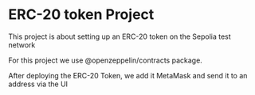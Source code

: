 # ERC-20 token Project

This project is about setting up an ERC-20 token on the Sepolia test network

For this project we use @openzeppelin/contracts package.

After deploying the ERC-20 Token, we add it MetaMask and send it to an address via the UI
